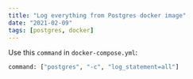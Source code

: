 ```yaml
---
title: "Log everything from Postgres docker image"
date: "2021-02-09"
tags: [postgres, docker]
---
```


Use this `command` in `docker-compose.yml`:

```sh
command: ["postgres", "-c", "log_statement=all"]
```
